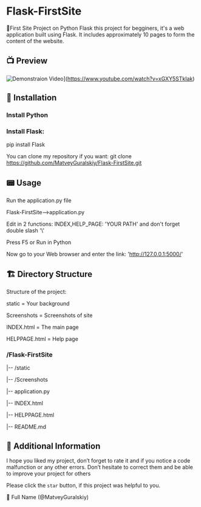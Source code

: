 # Flask-FirstSite
🚀First Site Project on Python Flask this project for begginers, it's a web application built using Flask. It includes approximately 10 pages to form the content of the website.

## 📺 Preview

![Demonstraion Video](https://img.youtube.com/vi/xGXY5STkIak/maxresdefault.jpg)](https://www.youtube.com/watch?v=xGXY5STkIak)


## 👀 Installation
### Install Python
### Install Flask:
pip install Flask

You can clone my repository if you want:
git clone https://github.com/MatveyGuralskiy/Flask-FirstSite.git


## 📟 Usage
Run the application.py file

Flask-FirstSite-->application.py

Edit in 2 functions: INDEX,HELP_PAGE: 'YOUR PATH' and don't forget double slash '\\'

Press F5 or Run in Python

Now go to your Web browser and enter the link:
'http://127.0.0.1:5000/'

## 🏗️ Directory Structure

Structure of the project:

static = Your background

Screenshots = Screenshots of site

INDEX.html = The main page

HELPPAGE.html = Help page

### /Flask-FirstSite

 |-- /static

 |-- /Screenshots
       
 |-- application.py
       
 |-- INDEX.html

 |-- HELPPAGE.html
       
 |-- README.md
       
## 📢 Additional Information
I hope you liked my project, don’t forget to rate it and if you notice a code malfunction or any other errors.
Don’t hesitate to correct them and be able to improve your project for others

Please click the `star` button, if this project was helpful to you.

🔴 Full Name (@MatveyGuralskiy)

